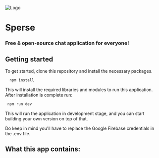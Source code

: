 
![Logo](/dist/logo.svg)

# Sperse
### Free & open-source chat application for everyone!


## Getting started

To get started, clone this repository and install the necessary packages.

```bash
  npm install
```
This will install the required libraries and modules to run this application.
After installation is complete run:

```bash
 npm run dev
```
This will run the application in development stage, and you can start building your own version on top of that.

Do keep in mind you'll have to replace the Google Firebase credentials in the .env file.




## What this app contains: